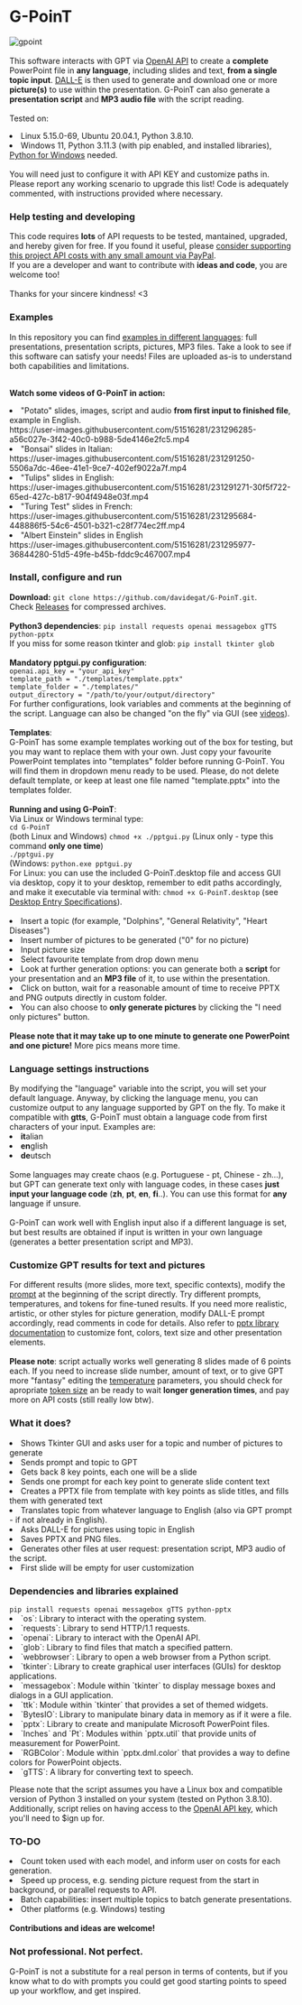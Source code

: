 # G-PoinT
![gpoint](https://user-images.githubusercontent.com/51516281/231254043-a65b5bee-75b5-4391-bb08-472becbda7f6.png)
<br><br>
This software interacts with GPT via <a href="https://platform.openai.com/docs/api-reference/introduction">OpenAI API</a> to create a <b>complete</b> PowerPoint file in <b>any language</b>, including slides and text, <b>from a single topic input</b>. <a href="https://platform.openai.com/docs/api-reference/images">DALL-E</a> is then used to generate and download one or more <b>picture(s)</b> to use within the presentation. G-PoinT can also generate a <b>presentation script</b> and <b>MP3 audio file</b> with the script reading.<br><br>
Tested on:
<li>Linux 5.15.0-69, Ubuntu 20.04.1, Python 3.8.10.
<li>Windows 11, Python 3.11.3 (with pip enabled, and installed libraries), <a href="https://www.python.org/downloads/windows/">Python for Windows</a> needed. <br><br>You will need just to configure it with API KEY and customize paths in. Please report any working scenario to upgrade this list! Code is adequately commented, with instructions provided where necessary. 
<h3>Help testing and developing</h3>
This code requires <b>lots</b> of API requests to be tested, mantained, upgraded, and hereby given for free. If you found it useful, please <a href="https://www.paypal.com/donate/?hosted_button_id=2EGA7T2LTD3AU">consider supporting this project API costs with any small amount via PayPal</a>. <br>If you are a developer and want to contribute with <b>ideas and code</b>, you are welcome too!<br><br>Thanks for your sincere kindness! <3<br>

<h3>Examples</h3>
In this repository you can find <a href="https://github.com/davidegat/G-PoinT/tree/main/examples">examples in different languages</a>: full presentations, presentation scripts, pictures, MP3 files. Take a look to see if this software can satisfy your needs! Files are uploaded as-is to understand both capabilities and limitations.<br><br>

<b>Watch some videos of G-PoinT in action:</b><br>
<li>"Potato" slides, images, script and audio <b>from first input to finished file</b>, example in English.<br>
https://user-images.githubusercontent.com/51516281/231296285-a56c027e-3f42-40c0-b988-5de4146e2fc5.mp4
<li>"Bonsai" slides in Italian:<br>
https://user-images.githubusercontent.com/51516281/231291250-5506a7dc-46ee-41e1-9ce7-402ef9022a7f.mp4
<li>"Tulips" slides in English:<br>
https://user-images.githubusercontent.com/51516281/231291271-30f5f722-65ed-427c-b817-904f4948e03f.mp4
<li>"Turing Test" slides in French:<br>
https://user-images.githubusercontent.com/51516281/231295684-448886f5-54c6-4501-b321-c28f774ec2ff.mp4
<li>"Albert Einstein" slides in English<br>
https://user-images.githubusercontent.com/51516281/231295977-36844280-51d5-49fe-b45b-fddc9c467007.mp4

<h3>Install, configure and run</h3>
<b>Download:</b> <code>git clone https://github.com/davidegat/G-PoinT.git</code>.<br>Check <a href="https://github.com/davidegat/G-PoinT/releases">Releases</a> for compressed archives.<br><br>
<b>Python3 dependencies</b>: <code>pip install requests openai messagebox gTTS python-pptx</code><br>
If you miss for some reason tkinter and glob: <code>pip install tkinter glob</code><br><br>
<b>Mandatory pptgui.py configuration</b>:<br>
<code>openai.api_key = "your_api_key"
template_path = "./templates/template.pptx"
template_folder = "./templates/"
output_directory = "/path/to/your/output/directory"</code><br>
For further configurations, look variables and comments at the beginning of the script. Language can also be changed "on the fly" via GUI (see <a href="https://github.com/davidegat/G-PoinT#examples">videos</a>).<br><br>
<b>Templates</b>:<br>
G-PoinT has some example templates working out of the box for testing, but you may want to replace them with your own. Just copy your favourite PowerPoint templates into "templates" folder before running G-PoinT. You will find them in dropdown menu ready to be used. Please, do not delete default template, or keep at least one file named "template.pptx" into the templates folder.<br><br>
<b>Running and using G-PoinT</b>:<br>
Via Linux or Windows terminal type:<br>
<code>cd G-PoinT</code><br> (both Linux and Windows)
<code>chmod +x ./pptgui.py</code> (Linux only - type this command <b>only one time</b>)<br>
<code>./pptgui.py</code><br> (Windows: <code>python.exe pptgui.py</code><br>
For Linux: you can use the included G-PoinT.desktop file and access GUI via desktop, copy it to your desktop, remember to edit paths accordingly, and make it executable via terminal with: <code>chmod +x G-PoinT.desktop</code> (see <a href="https://developer-old.gnome.org/desktop-entry-spec/">Desktop Entry Specifications</a>).<br><br>
<li>Insert a topic (for example, "Dolphins", "General Relativity", "Heart Diseases")
<li>Insert number of pictures to be generated ("0" for no picture)
<li>Input picture size
<li>Select favourite template from drop down menu
<li>Look at further generation options: you can generate both a <b>script</b> for your presentation and an <b>MP3 file</b> of it, to use within the presentation.
<li>Click on button, wait for a reasonable amount of time to receive PPTX and PNG outputs directly in custom folder.
<li>You can also choose to <b>only generate pictures</b> by clicking the "I need only pictures" button.<br><br><b>Please note that it may take up to one minute to generate one PowerPoint and one picture!</b> More pics means more time.
<h3>Language settings instructions</h3>
By modifying the "language" variable into the script, you will set your default language. Anyway, by clicking the language menu, you can customize output to any language supported by GPT on the fly. To make it compatible with <b>gtts</b>, G-PoinT must obtain a language code from first characters of your input. Examples are:<br>
<li><b>it</b>alian
<li><b>en</b>glish
<li><b>de</b>utsch<br><br>
Some languages may create chaos (e.g. Portuguese - pt, Chinese - zh...), but GPT can generate text only with language codes, in these cases <b>just input your language code</b> (<b>zh</b>, <b>pt</b>, <b>en</b>, <b>fi</b>..). You can use this format for <b>any</b> language if unsure.<br><br>G-PoinT can work well with English input also if a different language is set, but best results are obtained if input is written in your own language (generates a better presentation script and MP3).
<h3>Customize GPT results for text and pictures</h3>
For different results (more slides, more text, specific contexts), modify the <a href="https://help.openai.com/en/articles/6654000-best-practices-for-prompt-engineering-with-openai-api">prompt</a> at the beginning of the script directly. Try different prompts, temperatures, and tokens for fine-tuned results. If you need more realistic, artistic, or other styles for picture generation, modify DALL-E prompt accordingly, read comments in code for details. Also refer to <a href="https://python-pptx.readthedocs.io/en/latest/">pptx library documentation</a> to customize font, colors, text size and other presentation elements.<br><br>
<b>Please note</b>: script actually works well generating 8 slides made of 6 points each. If you need to increase slide number, amount of text, or to give GPT more "fantasy" editing the <a href="https://platform.openai.com/docs/api-reference/completions/create#completions/create-temperature">temperature</a> parameters, you should check for apropriate <a href="https://help.openai.com/en/articles/4936856-what-are-tokens-and-how-to-count-them">token size</a> an be ready to wait <b>longer generation times</b>, and pay more on API costs (still really low btw).

<h3>What it does?</h3>

<li>Shows Tkinter GUI and asks user for a topic and number of pictures to generate
<li>Sends prompt and topic to GPT
<li>Gets back 8 key points, each one will be a slide
<li>Sends one prompt for each key point to generate slide content text
<li>Creates a PPTX file from template with key points as slide titles, and fills them with generated text
<li>Translates topic from whatever language to English (also via GPT prompt - if not already in English).
<li>Asks DALL-E for pictures using topic in English
<li>Saves PPTX and PNG files.
<li>Generates other files at user request: presentation script, MP3 audio of the script.
<li>First slide will be empty for user customization

<h3>Dependencies and libraries explained</h3>
<code>pip install requests openai messagebox gTTS python-pptx</code><br>
<li>`os`: Library to interact with the operating system.
<li>`requests`: Library to send HTTP/1.1 requests.
<li>`openai`: Library to interact with the OpenAI API.
<li>`glob`: Library to find files that match a specified pattern.
<li>`webbrowser`: Library to open a web browser from a Python script.
<li>`tkinter`: Library to create graphical user interfaces (GUIs) for desktop applications.
<li>`messagebox`: Module within `tkinter` to display message boxes and dialogs in a GUI application.
<li>`ttk`: Module within `tkinter` that provides a set of themed widgets.
<li>`BytesIO`: Library to manipulate binary data in memory as if it were a file.
<li>`pptx`: Library to create and manipulate Microsoft PowerPoint files.
<li>`Inches` and `Pt`: Modules within `pptx.util` that provide units of measurement for PowerPoint.
<li>`RGBColor`: Module within `pptx.dml.color` that provides a way to define colors for PowerPoint objects.
<li>`gTTS`: A library for converting text to speech.

Please note that the script assumes you have a Linux box and compatible version of Python 3 installed on your system (tested on Python 3.8.10). Additionally, script relies on having access to the <a href="https://platform.openai.com/account/api-keys">OpenAI API key</a>, which you'll need to $ign up for.
<h3>TO-DO</h3>
<li>Count token used with each model, and inform user on costs for each generation.
<li>Speed up process, e.g. sending picture request from the start in background, or parallel requests to API.
<li>Batch capabilities: insert multiple topics to batch generate presentations.
<li>Other platforms (e.g. Windows) testing<br>
<br><b>Contributions and ideas are welcome!</b>

<h3>Not professional. Not perfect.</h3>
G-PoinT is not a substitute for a real person in terms of contents, but if you know what to do with prompts you could get good starting points to speed up your workflow, and get inspired.
